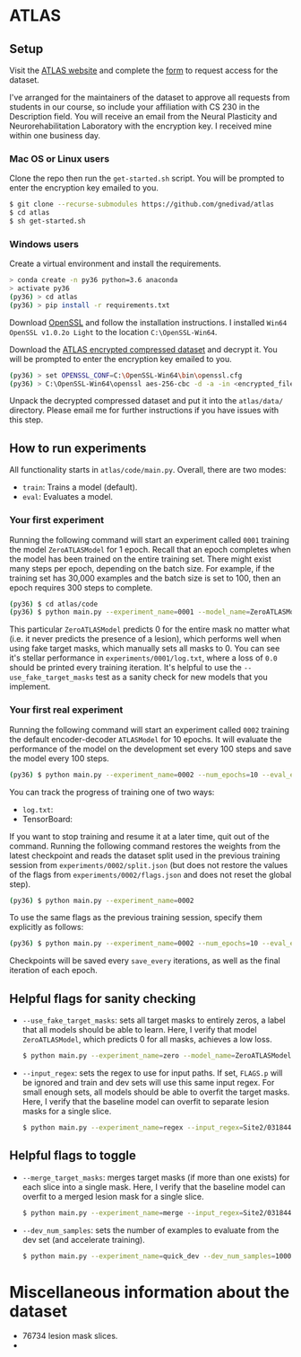 # ATLAS
## Setup
Visit the [ATLAS website](http://fcon_1000.projects.nitrc.org/indi/retro/atlas.html) and complete the [form](https://docs.google.com/forms/d/e/1FAIpQLSclH8padHr9zwdQVx9YY_yeM_4OqD1OQFvYcYpAQKaqC6Vscg/viewform) to request access for the dataset.

I've arranged for the maintainers of the dataset to approve all requests from students in our course, so include your affiliation with CS 230 in the Description field. You will receive an email from the Neural Plasticity and Neurorehabilitation Laboratory with the encryption key. I received mine within one business day.

### Mac OS or Linux users
Clone the repo then run the `get-started.sh` script. You will be prompted to enter the encryption key emailed to you.
```bash
$ git clone --recurse-submodules https://github.com/gnedivad/atlas
$ cd atlas
$ sh get-started.sh
```

### Windows users
Create a virtual environment and install the requirements.
```bash
> conda create -n py36 python=3.6 anaconda
> activate py36
(py36) > cd atlas
(py36) > pip install -r requirements.txt
```

Download [OpenSSL](https://slproweb.com/products/Win32OpenSSL.html) and follow the installation instructions. I installed `Win64 OpenSSL v1.0.2o Light` to the location `C:\OpenSSL-Win64`.

Download the [ATLAS encrypted compressed dataset](ftp://www.nitrc.org/fcon_1000/htdocs/indi/retro/ATLAS/releases/R1.1/ATLAS_R1.1_encrypted.tar.gz) and decrypt it. You will be prompted to enter the encryption key emailed to you.
```bash
(py36) > set OPENSSL_CONF=C:\OpenSSL-Win64\bin\openssl.cfg
(py36) > C:\OpenSSL-Win64\openssl aes-256-cbc -d -a -in <encrypted_filename> -out <decrypted_filename>
```

Unpack the decrypted compressed dataset and put it into the `atlas/data/` directory. Please email me for further instructions if you have issues with this step.

## How to run experiments
All functionality starts in `atlas/code/main.py`. Overall, there are two modes:
- `train`: Trains a model (default).
- `eval`: Evaluates a model.

### Your first experiment
Running the following command will start an experiment called `0001` training the model `ZeroATLASModel` for 1 epoch. Recall that an epoch completes when the model has been trained on the entire training set. There might exist many steps per epoch, depending on the batch size. For example, if the training set has 30,000 examples and the batch size is set to 100, then an epoch requires 300 steps to complete.
```bash
(py36) $ cd atlas/code
(py36) $ python main.py --experiment_name=0001 --model_name=ZeroATLASModel --num_epochs=1 --use_fake_target_masks
```

This particular `ZeroATLASModel` predicts 0 for the entire mask no matter what (i.e. it never predicts the presence of a lesion), which performs well when using fake target masks, which manually sets all masks to 0. You can see it's stellar performance in `experiments/0001/log.txt`, where a loss of `0.0` should be printed every training iteration. It's helpful to use the `--use_fake_target_masks` test as a sanity check for new models that you implement.

### Your first real experiment
Running the following command will start an experiment called `0002` training the default encoder-decoder `ATLASModel` for 10 epochs. It will evaluate the performance of the model on the development set every 100 steps and save the model every 100 steps.
```bash
(py36) $ python main.py --experiment_name=0002 --num_epochs=10 --eval_every=100 --save_every=100
```
You can track the progress of training one of two ways:
- `log.txt`:
- TensorBoard:

If you want to stop training and resume it at a later time, quit out of the command. Running the following command restores the weights from the latest checkpoint and reads the dataset split used in the previous training session from `experiments/0002/split.json` (but does not restore the values of the flags from `experiments/0002/flags.json` and does not reset the global step).
```bash
(py36) $ python main.py --experiment_name=0002
```

To use the same flags as the previous training session, specify them explicitly as follows:
```bash
(py36) $ python main.py --experiment_name=0002 --num_epochs=10 --eval_every=100 --save_every=100
```

Checkpoints will be saved every `save_every` iterations, as well as the final iteration of each epoch.

## Helpful flags for sanity checking
- `--use_fake_target_masks`: sets all target masks to entirely zeros, a label that all models should be able to learn. Here, I verify that model `ZeroATLASModel`, which predicts 0 for all masks, achieves a low loss.
  ```bash
  $ python main.py --experiment_name=zero --model_name=ZeroATLASModel --use_fake_target_masks
  ```

- `--input_regex`: sets the regex to use for input paths. If set, `FLAGS.p` will be ignored and train and dev sets will use this same input regex. For small enough sets, all models should be able to overfit the target masks. Here, I verify that the baseline model can overfit to separate lesion masks for a single slice.
  ```bash
  $ python main.py --experiment_name=regex --input_regex=Site2/031844/t01/031844_t1w_deface_stx/image-slice102.jpg
  ```

## Helpful flags to toggle
- `--merge_target_masks`: merges target masks (if more than one exists) for each slice into a single mask. Here, I verify that the baseline model can overfit to a merged lesion mask for a single slice.
  ```bash
  $ python main.py --experiment_name=merge --input_regex=Site2/031844/t01/031844_t1w_deface_stx/image-slice102.jpg --merge_target_masks
  ```

- `--dev_num_samples`: sets the number of examples to evaluate from the dev set (and accelerate training).
  ```bash
  $ python main.py --experiment_name=quick_dev --dev_num_samples=1000
  ```

# Miscellaneous information about the dataset
- 76734 lesion mask slices.
-
